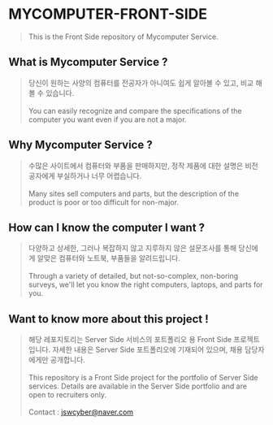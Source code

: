 # MYCOMPUTER-FRONT-SIDE
> This  is the Front Side repository of Mycomputer Service.

## What is Mycomputer Service ?
> 당신이 원하는 사양의 컴퓨터를 전공자가 아니여도 쉽게 알아볼 수 있고, 비교 해볼 수 있습니다.<br/><br/>
You can easily recognize and compare the specifications of the computer you want even if you are not a major.

## Why Mycomputer Service ? 
> 수많은 사이트에서 컴퓨터와 부품을 판매하지만, 정작 제품에 대한 설명은 비전공자에게 부실하거나 너무 어렵습니다.<br/><br/>
Many sites sell computers and parts, but the description of the product is poor or too difficult for non-major.

## How can I know the computer I want ?
> 다양하고 상세한, 그러나 복잡하지 않고 지루하지 않은 설문조사를 통해 당신에게 알맞은 컴퓨터와 노트북, 부품들을 알려드립니다.<br/><br/>
Through a variety of detailed, but not-so-complex, non-boring surveys, we'll let you know the right computers, laptops, and parts for you.

## Want to know more about this project !
> 해당 레포지토리는 Server Side 서비스의 포트폴리오 용 Front Side 프로젝트입니다. 자세한 내용은 Server Side 포트폴리오에 기재되어 있으며, 채용 담당자에게만 공개합니다.<br/><br/>
This repository is a Front Side project for the portfolio of Server Side services. Details are available in the Server Side portfolio and are open to recruiters only.<br/><br/>
Contact : jswcyber@naver.com